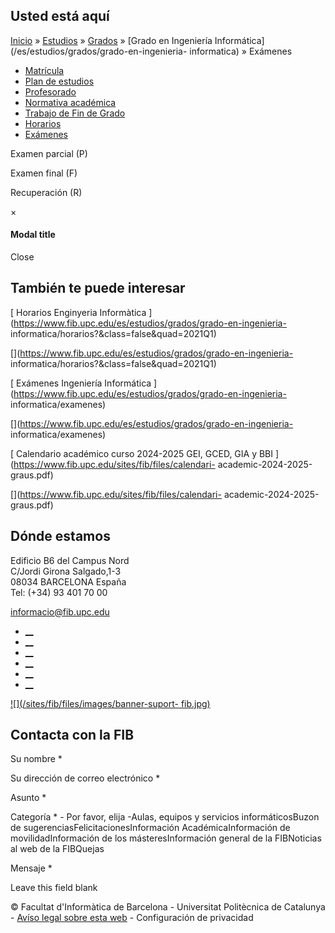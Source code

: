 ## Usted está aquí

[Inicio](/es) » [Estudios](/es/estudios) » [Grados](/es/estudios/grados) »
[Grado en Ingeniería Informática](/es/estudios/grados/grado-en-ingenieria-
informatica) » Exámenes

  * [Matrícula](/es/estudios/grados/grado-en-ingenieria-informatica/matricula)
  * [Plan de estudios](/es/estudios/grados/grado-en-ingenieria-informatica/plan-de-estudios)
  * [Profesorado](/es/estudios/grados/grado-en-ingenieria-informatica/profesorado)
  * [Normativa académica](/es/estudios/grados/grado-en-ingenieria-informatica/normativa-academica)
  * [Trabajo de Fin de Grado](/es/estudios/grados/grado-en-ingenieria-informatica/trabajo-de-fin-de-grado)
  * [Horarios](/es/estudios/grados/grado-en-ingenieria-informatica/horarios)
  * [Exámenes](/es/estudios/grados/grado-en-ingenieria-informatica/examenes)

Examen parcial (P)

Examen final (F)

Recuperación (R)

×

#### Modal title

Close

## También te puede interesar

[ Horarios Enginyeria Informàtica
](https://www.fib.upc.edu/es/estudios/grados/grado-en-ingenieria-
informatica/horarios?&class=false&quad=2021Q1)

[](https://www.fib.upc.edu/es/estudios/grados/grado-en-ingenieria-
informatica/horarios?&class=false&quad=2021Q1)

[ Exámenes Ingeniería Informática
](https://www.fib.upc.edu/es/estudios/grados/grado-en-ingenieria-
informatica/examenes)

[](https://www.fib.upc.edu/es/estudios/grados/grado-en-ingenieria-
informatica/examenes)

[ Calendario académico curso 2024-2025 GEI, GCED, GIA y BBI
](https://www.fib.upc.edu/sites/fib/files/calendari-
academic-2024-2025-graus.pdf)

[](https://www.fib.upc.edu/sites/fib/files/calendari-
academic-2024-2025-graus.pdf)

## Dónde estamos

Edificio B6 del Campus Nord  
C/Jordi Girona Salgado,1-3  
08034 BARCELONA España  
Tel: (+34) 93 401 70 00

[informacio@fib.upc.edu](mailto:informacio@fib.upc.edu)

  * [__](/es/noticies/rss.rss)
  * [__](https://www.facebook.com/fib.upc)
  * [__](https://twitter.com/fib_upc)
  * [__](https://www.flickr.com/photos/fib-upc/albums)
  * [__](https://www.youtube.com/user/mediafib)
  * [__](https://www.instagram.com/fib.upc/)

[![](/sites/fib/files/images/banner-suport-
fib.jpg)](http://suport.fib.upc.edu)

## Contacta con la FIB

Su nombre *

Su dirección de correo electrónico *

Asunto *

Categoría * \- Por favor, elija -Aulas, equipos y servicios informáticosBuzon
de sugerenciasFelicitacionesInformación AcadémicaInformación de
movilidadInformación de los másteresInformación general de la FIBNoticias al
web de la FIBQuejas

Mensaje *

Leave this field blank

© Facultat d'Informàtica de Barcelona - Universitat Politècnica de Catalunya -
[Avíso legal sobre esta web](/es/aviso-legal-sobre-esta-web) \- Configuración
de privacidad

